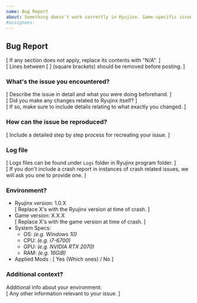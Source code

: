 ```yaml
---
name: Bug Report
about: Something doesn't work correctly in Ryujinx. Game-specific issues should be posted at https://github.com/Ryujinx/Ryujinx-Games-List instead, unless it is a provable regression.
#assignees:
---
```


## Bug Report

[ If any section does not apply, replace its contents with "N/A". ]</br>
[ Lines between [ ] (square brackets) should be removed before posting. ]

### What's the issue you encountered?

[ Describe the issue in detail and what you were doing beforehand. ]</br>
[ Did you make any changes related to Ryujinx itself? ]</br>
[ If so, make sure to include details relating to what exactly you changed. ]

### How can the issue be reproduced?

[ Include a detailed step by step process for recreating your issue. ]

### Log file

[ Logs files can be found under ``Logs`` folder in Ryujinx program folder. ]</br>
[ If you don't include a crash report in instances of crash related issues, we will ask you one to provide one. ]

### Environment?

- Ryujinx version: 1.0.X</br>
[ Replace X's with the Ryujinx version at time of crash. ]
- Game version: X.X.X</br>
[ Replace X's with the game version at time of crash. ]
- System Specs:
  - OS: *(e.g. Windows 10)*
  - CPU: *(e.g. i7-6700)*
  - GPU: *(e.g. NVIDIA RTX 2070)*
  - RAM: *(e.g. 16GiB)*
- Applied Mods : [ Yes (Which ones) / No ]

### Additional context?

Additional info about your environment:</br>
[ Any other information relevant to your issue. ]
